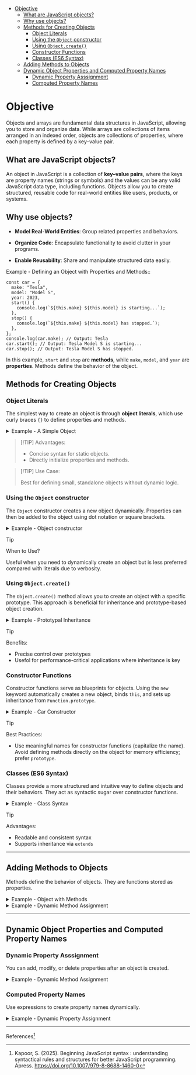 - [Objective](#objective)
  - [What are JavaScript objects?](#what-are-javascript-objects)
  - [Why use objects?](#why-use-objects)
  - [Methods for Creating Objects](#methods-for-creating-objects)
    - [Object Literals](#object-literals)
    - [Using the `Object` constructor](#using-the-object-constructor)
    - [Using `Object.create()`](#using-objectcreate)
    - [Constructor Functions](#constructor-functions)
    - [Classes (ES6 Syntax)](#classes-es6-syntax)
  - [Adding Methods to Objects](#adding-methods-to-objects)
  - [Dynamic Object Properties and Computed Property Names](#dynamic-object-properties-and-computed-property-names)
    - [Dynamic Property Asssignment](#dynamic-property-asssignment)
    - [Computed Property Names](#computed-property-names)


# Objective

Objects and arrays are fundamental data structures in JavaScript, allowing you to store and organize data. While arrays are collections of items arranged in an indexed order, objects are collections of properties, where each property is defined by a key–value pair.

## What are JavaScript objects?

An object in JavaScript is a collection of **key–value pairs**, where the keys are property names (strings or symbols) and the values can be any valid JavaScript data type, including functions. Objects allow you to create structured, reusable code for real-world entities like users, products, or systems.

## Why use objects?

- **Model Real-World Entities**: Group related properties and behaviors.

- **Organize Code**: Encapsulate functionality to avoid clutter in your programs.

- **Enable Reusability**: Share and manipulate structured data easily.

Example - Defining an Object with Properties and Methods:: 

```
const car = {
  make: "Tesla",
  model: "Model S",
  year: 2023,
  start() {
    console.log(`${this.make} ${this.model} is starting...`);
  },
  stop() {
    console.log(`${this.make} ${this.model} has stopped.`);
  },
};
console.log(car.make); // Output: Tesla
car.start(); // Output: Tesla Model S is starting...
car.stop(); // Output: Tesla Model S has stopped.
```

In this example, `start` and `stop` are **methods**, while `make`, `model`, and `year` are **properties**. Methods define the behavior of the object.

## Methods for Creating Objects

### Object Literals

The simplest way to create an object is through **object literals**, which use curly braces `{}` to define properties and methods.

<details>
<summary>Example - A Simple Object</summary>

```
const user = {
  name: "Alice",
  age: 30,
  greet() {
    console.log(`Hi, I'm ${this.name}.`);
  },
};
user.greet(); // Output: Hi, I'm Alice.
```

</details>

> [!TIP] Advantages:
>
> - Concise syntax for static objects.
> - Directly initialize properties and methods.

> [!TIP] Use Case:
>
> Best for defining small, standalone objects without dynamic logic.


### Using the `Object` constructor

The `Object` constructor creates a new object dynamically. Properties can then be added to the object using dot notation or square brackets.

<details>
<summary>Example - Object constructor</summary>

```
const person = new Object();
person.name = "John";
person.age = 25;
person.sayHello = function () {
  console.log(`Hello, I'm ${this.name}.`);
};
person.sayHello(); // Output: Hello, I'm John
```

</details>

> [!TIP]
> When to Use?
> 
> Useful when you need to dynamically create an object but is less preferred compared with literals due to verbosity.

### Using `Object.create()`

The `Object.create()` method allows you to create an object with a specific prototype. This approach is beneficial for inheritance and prototype-based object creation.

<details>
<summary>Example - Prototypal Inheritance</summary>

```
const animal = {
  speak() {
    console.log("Generic animal sound");
  },
};
const dog = Object.create(animal);
dog.speak(); // Output: Generic animal sound
dog.bark = function () {
  console.log("Woof!");
};
dog.bark(); // Output: Woof!
```

</details>

> [!TIP]
> Benefits:
>
> - Precise control over prototypes
> - Usefol for performance-critical applications where inheritance is key

### Constructor Functions

Constructor functions serve as blueprints for objects. Using the `new` keyword automatically creates a new object, binds `this`, and sets up inheritance from `Function.prototype`.

<details>
<summary>Example - Car Constructor</summary>

```
function Car(make, model, year) {
  this.make = make;
  this.model = model;
  this.year = year;
  this.start = function () {
    console.log(`${this.make} ${this.model} is starting.`);
  };
}
const myCar = new Car("Toyota", "Camry", 2023);
myCar.start(); // Output: Toyota Camry is starting.
```

</details>

> [!TIP]
> Best Practices:
>
> - Use meaningful names for constructor functions (capitalize the name).
> Avoid defining methods directly on the object for memory efficiency; prefer `prototype`.

### Classes (ES6 Syntax)

Classes provide a more structured and intuitive way to define objects and their behaviors. They act as syntactic sugar over constructor functions.

<details>
<summary>Example -  Class Syntax</summary>

```
class Person {
  constructor(name, age) {
    this.name = name;
    this.age = age;
  }
  greet() {
    console.log(`Hello, my name is ${this.name}.`);
  }
}
const person1 = new Person("Emma", 28);
person1.greet(); // Output: Hello, my name is Emma.
```

</details>

> [!TIP]
> Advantages:
> 
> - Readable and consistent syntax
> - Supports inheritance via `extends`

---

## Adding Methods to Objects

Methods define the behavior of objects. They are functions stored as properties.

<details>
<summary>Example - Object with Methods</summary>

```
const calculator = {
  add(a, b) {
    return a + b;
  },
  subtract(a, b) {
    return a - b;
  },
};
console.log(calculator.add(5, 3)); // Output: 8
console.log(calculator.subtract(5, 3)); // Output: 2
```

</details>

<details>
<summary>Example - Dynamic Method Assignment</summary>

```
const operations = {};
operations.multiply = function (a, b) {
  return a * b;
};
console.log(operations.multiply(2, 3)); // Output: 6
```

</details>

---

## Dynamic Object Properties and Computed Property Names

### Dynamic Property Asssignment

You can add, modify, or delete properties after an object is created.

<details>
<summary>Example - Dynamic Method Assignment</summary>

```
const user = {};
user.name = "Alice";
user.age = 30;
console.log(user); // Output: { name: 'Alice', age: 30 }
delete user.age;
console.log(user); // Output: { name: 'Alice' }
```

</details>

### Computed Property Names

Use expressions to create property names dynamically.

<details>
<summary>Example - Dynamic Property Assignment</summary>

```
const key = "age";
const person = {
  name: "John",
  [key]: 25,
};
console.log(person); // Output: { name: 'John', age: 25 }
```

</details>

---

References[^1]

[^1]: Kapoor, S. (2025). Beginning JavaScript syntax : understanding syntactical rules and structures for better JavaScript programming. Apress. https://doi.org/10.1007/979-8-8688-1460-0
